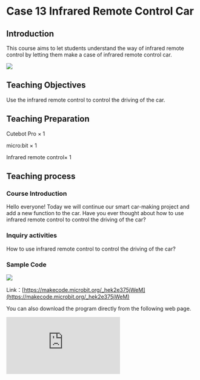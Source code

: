 ﻿---
sidebar_position: 13
sidebar_label: case 13 Infrared Remote Control Car
---

# Case 13 Infrared Remote Control Car

## Introduction

This course aims to let students understand the way of infrared remote control by letting them make a case of infrared remote control car.

![](https://wiki-media-ef.oss-cn-hongkong.aliyuncs.com//images/cutebot-pro-case-13-01.png)

## Teaching Objectives

Use the infrared remote control to control the driving of the car.


## Teaching Preparation

Cutebot Pro × 1

micro:bit × 1

Infrared remote control× 1

## Teaching process

### Course Introduction

Hello everyone! Today we will continue our smart car-making project and add a new function to the car. Have you ever thought about how to use infrared remote control to control the driving of the car?

### Inquiry activities

How to use infrared remote control to control the driving of the car?

### Sample Code

![](https://wiki-media-ef.oss-cn-hongkong.aliyuncs.com//images/cutebot-pro-case-13-02.png)

Link：[https://makecode.microbit.org/_hek2e375jWeM](https://makecode.microbit.org/_hek2e375jWeM)

You can also download the program directly from the following web page.

<div
    style={{
        position: 'relative',
        paddingBottom: '60%',
        overflow: 'hidden',
    }}
>
    <iframe
        src="https://makecode.microbit.org/_hek2e375jWeM"
        frameborder="0"
        sandbox="allow-popups allow-forms allow-scripts allow-same-origin"
        style={{
            position: 'absolute',
            width: '100%',
            height: '100%',
        }}
    />
</div>



### Case presentation


## Summary and Reflection

Review course content to remind students of what knowledge and skills they have acquired.

Guide students to discuss the problems and difficulties they encountered in the production process, and how to solve these problems.

Encourage students to think about the application scenarios of remote control smart racing cars
